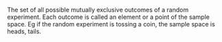 The set of all possible mutually exclusive outcomes of a random
experiment. Each outcome is called an element or a point of the sample
space. Eg if the random experiment is tossing a coin, the sample space
is <span>heads, tails</span>.
